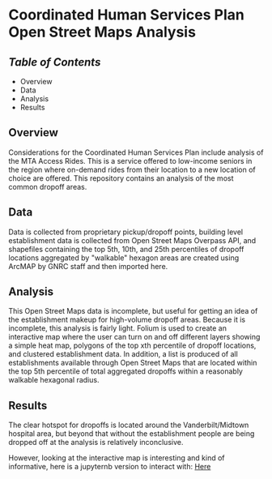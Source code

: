 # **Coordinated Human Services Plan Open Street Maps Analysis**

## *Table of Contents*  
+ Overview
+ Data   
+ Analysis  
+ Results  


## Overview  

Considerations for the Coordinated Human Services Plan include analysis of the MTA Access Rides. This is a service offered to low-income seniors in the region where on-demand rides from their location to a new location of choice are offered. This repository contains an analysis of the most common dropoff areas.

## Data   

Data is collected from proprietary pickup/dropoff points, building level establishment data is collected from Open Street Maps Overpass API, and shapefiles containing the top 5th, 10th, and 25th percentiles of dropoff locations aggregated by "walkable" hexagon areas are created using ArcMAP by GNRC staff and then imported here.  

## Analysis  

This Open Street Maps data is incomplete, but useful for getting an idea of the establishment makeup for high-volume dropoff areas. Because it is incomplete, this analysis is fairly light. Folium is used to create an interactive map where the user can turn on and off different layers showing a simple heat map, polygons of the top xth percentile of dropoff locations, and clustered establishment data. In addition, a list is produced of all establishments available through Open Street Maps that are located within the top 5th percentile of total aggregated dropoffs within a reasonably walkable hexagonal radius.  

## Results  

The clear hotspot for dropoffs is located around the Vanderbilt/Midtown hospital area, but beyond that without the establishment people are being dropped off at the analysis is relatively inconclusive.  

However, looking at the interactive map is interesting and kind of informative, here is a jupyternb version to interact with: <a href = "https://nbviewer.org/github/Greater-Nashville-Regional-Council/Regional-Planning/blob/main/Coordinated%20Human%20Services%20Open%20Street%20Maps%20Analysis/notebooks/Access%20Rides%20Dropoffs%20Maps.ipynb">Here</a>
